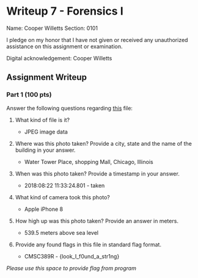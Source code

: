 # Writeup 7 - Forensics I

Name: Cooper Willetts
Section: 0101

I pledge on my honor that I have not given or received any unauthorized assistance on this assignment or examination.

Digital acknowledgement: Cooper Willetts

## Assignment Writeup

### Part 1 (100 pts)
Answer the following questions regarding [this](../image) file:

1. What kind of file is it?
    - JPEG image data

2. Where was this photo taken? Provide a city, state and the name of the building in your answer.
    - Water Tower Place, shopping Mall, Chicago, Illinois 

3. When was this photo taken? Provide a timestamp in your answer.
   -  2018:08:22 11:33:24.801 - taken

4. What kind of camera took this photo?
    - Apple iPhone 8 

5. How high up was this photo taken? Provide an answer in meters.
    - 539.5 meters above sea level 

6. Provide any found flags in this file in standard flag format.
    - CMSC389R - {look_I_f0und_a_str1ng} 

*Please use this space to provide flag from program*
